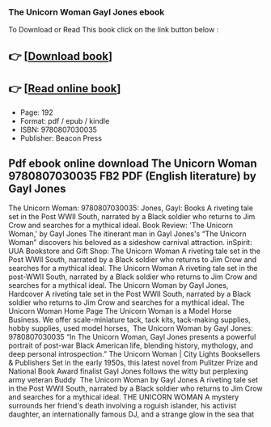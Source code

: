 ### The Unicorn Woman Gayl Jones ebook

To Download or Read This book click on the link button below :

## 👉  [**[Download book](http://filesbooks.info/download.php?group=book&from=github.com&id=718105&lnk=1061 "Download book")**]

## 👉  [**[Read online book](http://filesbooks.info/download.php?group=book&from=github.com&id=718105&lnk=1061 "Read online book")**]


* Page: 192
* Format: pdf / epub / kindle
* ISBN: 9780807030035
* Publisher: Beacon Press



## Pdf ebook online download The Unicorn Woman 9780807030035 FB2 PDF (English literature) by Gayl Jones



 The Unicorn Woman: 9780807030035: Jones, Gayl: Books A riveting tale set in the Post WWII South, narrated by a Black soldier who returns to Jim Crow and searches for a mythical ideal.
 Book Review: &#039;The Unicorn Woman,&#039; by Gayl Jones The itinerant man in Gayl Jones&#039;s “The Unicorn Woman” discovers his beloved as a sideshow carnival attraction.
 inSpirit: UUA Bookstore and Gift Shop: The Unicorn Woman A riveting tale set in the Post WWII South, narrated by a Black soldier who returns to Jim Crow and searches for a mythical ideal.
 The Unicorn Woman A riveting tale set in the post-WWII South, narrated by a Black soldier who returns to Jim Crow and searches for a mythical ideal.
 The Unicorn Woman by Gayl Jones, Hardcover A riveting tale set in the Post WWII South, narrated by a Black soldier who returns to Jim Crow and searches for a mythical ideal.
 The Unicorn Woman Home Page The Unicorn Woman is a Model Horse Business. We offer scale-miniature tack, tack kits, tack-making supplies, hobby supplies, used model horses, 
 The Unicorn Woman by Gayl Jones: 9780807030035 “In The Unicorn Woman, Gayl Jones presents a powerful portrait of post-war Black American life, blending history, mythology, and deep personal introspection.”
 The Unicorn Woman | City Lights Booksellers &amp; Publishers Set in the early 1950s, this latest novel from Pulitzer Prize and National Book Award finalist Gayl Jones follows the witty but perplexing army veteran Buddy 
 The Unicorn Woman by Gayl Jones A riveting tale set in the Post WWII South, narrated by a Black soldier who returns to Jim Crow and searches for a mythical ideal.
 THE UNICORN WOMAN A mystery surrounds her friend&#039;s death involving a roguish islander, his activist daughter, an internationally famous DJ, and a strange glow in the sea that 





